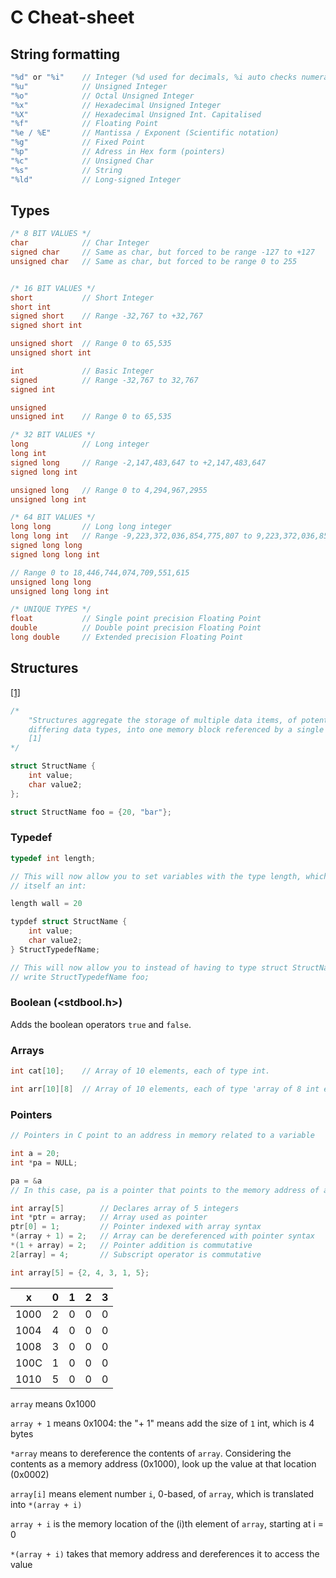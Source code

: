 # C Cheat-sheet

## String formatting

```c
"%d" or "%i"    // Integer (%d used for decimals, %i auto checks numeral system)
"%u"            // Unsigned Integer
"%o"            // Octal Unsigned Integer
"%x"            // Hexadecimal Unsigned Integer
"%X"            // Hexadecimal Unsigned Int. Capitalised
"%f"            // Floating Point
"%e / %E"       // Mantissa / Exponent (Scientific notation)
"%g"            // Fixed Point
"%p"            // Adress in Hex form (pointers)
"%c"            // Unsigned Char
"%s"            // String
"%ld"           // Long-signed Integer
```

## Types

```c
/* 8 BIT VALUES */
char            // Char Integer
signed char     // Same as char, but forced to be range -127 to +127
unsigned char   // Same as char, but forced to be range 0 to 255


/* 16 BIT VALUES */
short           // Short Integer
short int
signed short    // Range -32,767 to +32,767
signed short int

unsigned short  // Range 0 to 65,535
unsigned short int

int             // Basic Integer 
signed          // Range -32,767 to 32,767
signed int

unsigned
unsigned int    // Range 0 to 65,535

/* 32 BIT VALUES */
long            // Long integer
long int
signed long     // Range -2,147,483,647 to +2,147,483,647
signed long int

unsigned long   // Range 0 to 4,294,967,2955
unsigned long int

/* 64 BIT VALUES */
long long       // Long long integer 
long long int   // Range -9,223,372,036,854,775,807 to 9,223,372,036,854,775,807
signed long long
signed long long int

// Range 0 to 18,446,744,074,709,551,615
unsigned long long
unsigned long long int

/* UNIQUE TYPES */
float           // Single point precision Floating Point
double          // Double point precision Floating Point
long double     // Extended precision Floating Point
```

## Structures

[[1]](https://en.wikipedia.org/wiki/C_data_types#Structures)

```c
/*
    "Structures aggregate the storage of multiple data items, of potentially 
    differing data types, into one memory block referenced by a single variable.
    [1]
*/

struct StructName {
    int value;
    char value2;
};

struct StructName foo = {20, "bar"};
```

### Typedef

```c
typedef int length;

// This will now allow you to set variables with the type length, which is 
// itself an int:

length wall = 20

typdef struct StructName {
    int value;
    char value2;
} StructTypedefName;

// This will now allow you to instead of having to type struct StructName foo,
// write StructTypedefName foo;
```

### Boolean (<stdbool.h>)

Adds the boolean operators `true` and `false`.

### Arrays

```c
int cat[10];    // Array of 10 elements, each of type int.

int arr[10][8]  // Array of 10 elements, each of type 'array of 8 int elements'
```

### Pointers

```c
// Pointers in C point to an address in memory related to a variable

int a = 20;
int *pa = NULL;

pa = &a
// In this case, pa is a pointer that points to the memory address of a

int array[5]        // Declares array of 5 integers
int *ptr = array;   // Array used as pointer
ptr[0] = 1;         // Pointer indexed with array syntax
*(array + 1) = 2;   // Array can be dereferenced with pointer syntax
*(1 + array) = 2;   // Pointer addition is commutative
2[array] = 4;       // Subscript operator is commutative
```

```c
int array[5] = {2, 4, 3, 1, 5};
```

x    | 0 | 1 | 2 | 3 
-----|---|---|---|---
1000 | 2 | 0 | 0 | 0
1004 | 4 | 0 | 0 | 0 
1008 | 3 | 0 | 0 | 0 
100C | 1 | 0 | 0 | 0 
1010 | 5 | 0 | 0 | 0 

`array` means 0x1000

`array + 1` means 0x1004: the "+ 1" means add the size of `1` int, which is 4 
bytes

`*array` means to dereference the contents of `array`. Considering the contents
as a memory address (0x1000), look up the value at that location (0x0002)

`array[i]` means element number `i`, 0-based, of `array`, which is translated 
into `*(array + i)`

`array + i` is the memory location of the (i)th element of `array`, starting at
i = 0

`*(array + i)` takes that memory address and dereferences it to access the value
